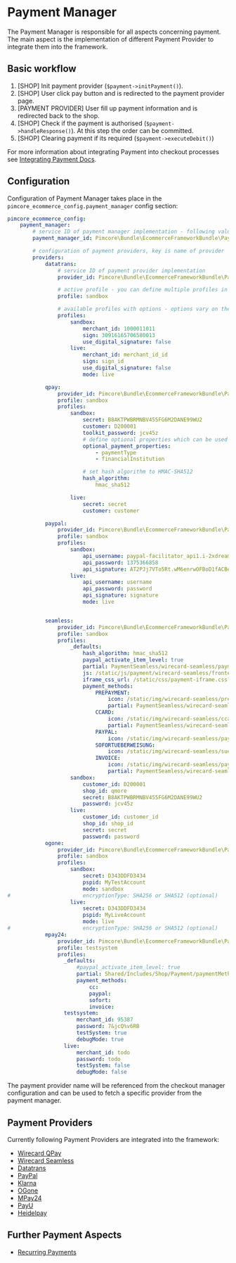 # Payment Manager

The Payment Manager is responsible for all aspects concerning payment. The main aspect is the implementation
of different Payment Provider to integrate them into the framework. 

## Basic workflow
   1. [SHOP] Init payment provider (`$payment->initPayment()`).
   2. [SHOP] User click pay button and is redirected to the payment provider page.
   3. [PAYMENT PROVIDER] User fill up payment information and is redirected back to the shop.
   4. [SHOP] Check if the payment is authorised (`$payment->handleResponse()`). At this step the order can be committed.
   5. [SHOP] Clearing payment if its required (`$payment->executeDebit()`)
   
For more information about integrating Payment into checkout processes see 
[Integrating Payment Docs](../13_Checkout_Manager/07_Integrating_Payment.md). 


## Configuration

Configuration of Payment Manager takes place in the `pimcore_ecommerce_config.payment_manager` config section: 

```yaml
pimcore_ecommerce_config:
    payment_manager:
        # service ID of payment manager implementation - following value is default value an can be omitted
        payment_manager_id: Pimcore\Bundle\EcommerceFrameworkBundle\PaymentManager\PaymentManager

        # configuration of payment providers, key is name of provider
        providers:
            datatrans:
                # service ID of payment provider implementation
                provider_id: Pimcore\Bundle\EcommerceFrameworkBundle\PaymentManager\Payment\Datatrans

                # active profile - you can define multiple profiles in the section below 
                profile: sandbox

                # available profiles with options - options vary on the provider implementation as the
                profiles:
                    sandbox:
                        merchant_id: 1000011011
                        sign: 30916165706580013
                        use_digital_signature: false
                    live:
                        merchant_id: merchant_id_id
                        sign: sign_id
                        use_digital_signature: false
                        mode: live

            qpay:
                provider_id: Pimcore\Bundle\EcommerceFrameworkBundle\PaymentManager\Payment\QPay
                profile: sandbox
                profiles:
                    sandbox:
                        secret: B8AKTPWBRMNBV455FG6M2DANE99WU2
                        customer: D200001
                        toolkit_password: jcv45z
                        # define optional properties which can be used in initPayment (see Wirecard documentation)
                        optional_payment_properties:
                            - paymentType
                            - financialInstitution

                        # set hash algorithm to HMAC-SHA512
                        hash_algorithm:
                            hmac_sha512

                    live:
                        secret: secret
                        customer: customer

            paypal:
                provider_id: Pimcore\Bundle\EcommerceFrameworkBundle\PaymentManager\Payment\PayPal
                profile: sandbox
                profiles:
                    sandbox:
                        api_username: paypal-facilitator_api1.i-2xdream.de
                        api_password: 1375366858
                        api_signature: AT2PJj7VTo5Rt.wM6enrwOFBoD1fACBe1RbAEMsSshWFRhpvjAuPR8wD
                    live:
                        api_username: username
                        api_password: password
                        api_signature: signature
                        mode: live


            seamless:
                provider_id: Pimcore\Bundle\EcommerceFrameworkBundle\PaymentManager\Payment\WirecardSeamless
                profile: sandbox
                profiles:
                    _defaults:
                        hash_algorithm: hmac_sha512
                        paypal_activate_item_level: true
                        partial: PaymentSeamless/wirecard-seamless/payment-method-selection.html.php
                        js: /static/js/payment/wirecard-seamless/frontend.js
                        iframe_css_url: /static/css/payment-iframe.css?elementsclientauth=disabled
                        payment_methods:
                            PREPAYMENT:
                                icon: /static/img/wirecard-seamless/prepayment.png
                                partial: PaymentSeamless/wirecard-seamless/payment-method/prepayment.html.php
                            CCARD:
                                icon: /static/img/wirecard-seamless/ccard.png
                                partial: PaymentSeamless/wirecard-seamless/payment-method/ccard.html.php
                            PAYPAL:
                                icon: /static/img/wirecard-seamless/paypal.png
                            SOFORTUEBERWEISUNG:
                                icon: /static/img/wirecard-seamless/sue.png
                            INVOICE:
                                icon: /static/img/wirecard-seamless/payolution.png
                                partial: PaymentSeamless/wirecard-seamless/payment-method/invoice.html.php
                    sandbox:
                        customer_id: D200001
                        shop_id: qmore
                        secret: B8AKTPWBRMNBV455FG6M2DANE99WU2
                        password: jcv45z
                    live:
                        customer_id: customer_id
                        shop_id: shop_id
                        secret: secret
                        password: password
            ogone:
                provider_id: Pimcore\Bundle\EcommerceFrameworkBundle\PaymentManager\Payment\OGone
                profile: sandbox
                profiles:
                    sandbox:
                        secret: D343DDFD3434
                        pspid: MyTestAccount
                        mode: sandbox                        
#                       encryptionType: SHA256 or SHA512 (optional)                                              
                    live:
                        secret: D343DDFD3434
                        pspid: MyLiveAccount
                        mode: live                        
#                       encryptionType: SHA256 or SHA512 (optional)
            mpay24:
                provider_id: Pimcore\Bundle\EcommerceFrameworkBundle\PaymentManager\Payment\Mpay24Seamless
                profile: testsystem
                profiles:
                  _defaults:
                      #paypal_activate_item_level: true
                      partial: Shared/Includes/Shop/Payment/paymentMethods.html.php
                      payment_methods:
                          cc:
                          paypal:
                          sofort:
                          invoice:
                  testsystem:
                      merchant_id: 95387
                      password: 7&jcQ%v6RB
                      testSystem: true
                      debugMode: true
                  live:
                      merchant_id: todo
                      password: todo
                      testSystem: false
                      debugMode: false                                                             
```

The payment provider name will be referenced from the checkout manager configuration and can be used to fetch a specific
provider from the payment manager.

## Payment Providers
Currently following Payment Providers are integrated into the framework: 

- [Wirecard QPay](./01_Wirecard_QPay.md)
- [Wirecard Seamless](./02_Wirecard_Seamless.md)
- [Datatrans](./03_Datatrans.md)
- [PayPal](./04_PayPal.md)
- [Klarna](./05_Klarna.md)
- [OGone](./06_OGone.md)
- [MPay24](./07_MPay24.md)
- [PayU](./08_PayU.md)
- [Heidelpay](./09_Heidelpay.md)


## Further Payment Aspects
- [Recurring Payments](10_Recurring_Payments.md)
